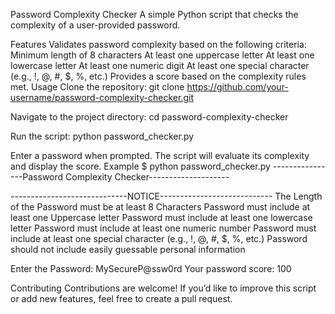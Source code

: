 Password Complexity Checker
A simple Python script that checks the complexity of a user-provided password.

Features
Validates password complexity based on the following criteria:
Minimum length of 8 characters
At least one uppercase letter
At least one lowercase letter
At least one numeric digit
At least one special character (e.g., !, @, #, $, %, etc.)
Provides a score based on the complexity rules met.
Usage
Clone the repository:
git clone https://github.com/your-username/password-complexity-checker.git

Navigate to the project directory:
cd password-complexity-checker

Run the script:
python password_checker.py

Enter a password when prompted. The script will evaluate its complexity and display the score.
Example
$ python password_checker.py
----------------Password Complexity Checker--------------------

-----------------------------NOTICE----------------------------
The Length of the Password must be at least 8 Characters
Password must include at least one Uppercase letter
Password must include at least one lowercase letter
Password must include at least one numeric number
Password must include at least one special character (e.g., !, @, #, $, %, etc.)
Password should not include easily guessable personal information

Enter the Password: MySecureP@ssw0rd
Your password score: 100

Contributing
Contributions are welcome! If you’d like to improve this script or add new features, feel free to create a pull request.
